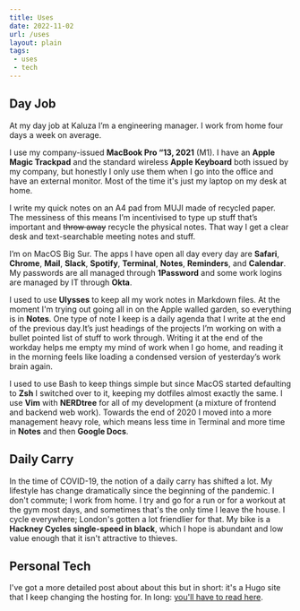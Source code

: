 ```yaml
---
title: Uses
date: 2022-11-02
url: /uses
layout: plain
tags:
 - uses
 - tech
---
```


## Day Job
At my day job at Kaluza I’m a engineering manager. I work from home four days a week on average.

I use my company-issued **MacBook Pro “13, 2021** (M1). I have an **Apple Magic Trackpad** and the standard wireless **Apple Keyboard** both issued by my company, but honestly I only use them when I go into the office and have an external monitor. Most of the time it's just my laptop on my desk at home.

I write my quick notes on an A4 pad from MUJI made of recycled paper. The messiness of this means I’m incentivised to type up stuff that’s important and ~~throw away~~ recycle the physical notes. That way I get a clear desk and text-searchable meeting notes and stuff.

I’m on MacOS Big Sur. The apps I have open all day every day are **Safari**, **Chrome**, **Mail**, **Slack**, **Spotify**, **Terminal**, **Notes**, **Reminders**, and **Calendar**. My passwords are all managed through **1Password** and some work logins are managed by IT through **Okta**.

I used to use **Ulysses** to keep all my work notes in Markdown files. At the moment I'm trying out going all in on the Apple walled garden, so everything is in **Notes**. One type of note I keep is a daily agenda that I write at the end of the previous day.It’s just headings of the projects I’m working on with a bullet pointed list of stuff to work through. Writing it at the end of the workday helps me empty my mind of work when I go home, and reading it in the morning feels like loading a condensed version of yesterday’s work brain again.

I used to use Bash to keep things simple but since MacOS started defaulting to **Zsh** I switched over to it, keeping my dotfiles almost exactly the same. I use **Vim** with **NERDtree** for all of my development (a mixture of frontend and backend web work). Towards the end of 2020 I moved into a more management heavy role, which means less time in Terminal and more time in **Notes** and then **Google Docs**.

## Daily Carry
In the time of COVID-19, the notion of a daily carry has shifted a lot. My lifestyle has change dramatically since the beginning of the pandemic. I don't commute; I work from home. I try and go for a run or for a workout at the gym most days, and sometimes that's the only time I leave the house. I cycle everywhere; London's gotten a lot friendlier for that. My bike is a **Hackney Cycles single-speed in black**, which I hope is abundant and low value enough that it isn't attractive to thieves.

## Personal Tech
I've got a more detailed post about about this but in short: it's a Hugo site that I keep changing the hosting for. In long: [you'll have to read here](https://jackreid.xyz/post/how-this-site-works/).
